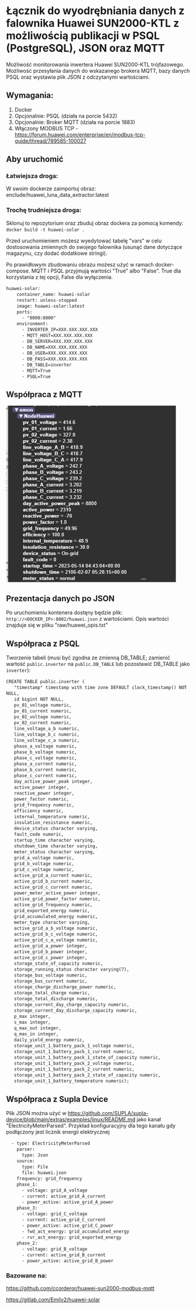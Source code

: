 # Łącznik do wyodrębniania danych z falownika Huawei SUN2000-KTL z możliwością publikacji w PSQL (PostgreSQL), JSON oraz MQTT

Możliwość monitorowania inwertera Huawei SUN2000-KTL trójfazowego. Możliwość przesyłania danych do wskazanego brokera MQTT, bazy danych PSQL oraz wystawia plik JSON z odczytanymi wartościami. 

## Wymagania:
1. Docker
2. Opcjonalnie: PSQL (działa na porcie 5432)
3. Opcjonalnie: Broker MQTT (działa na porcie 1883)
4. Włączony MODBUS TCP - https://forum.huawei.com/enterprise/en/modbus-tcp-guide/thread/789585-100027

## Aby uruchomić

### Łatwiejsza droga:
W swoim dockerze zaimportuj obraz: enclude/huawei_luna_data_extractor:latest

### Trochę trudniejsza droga:

Sklonuj to repozytorium oraz zbuduj obraz dockera za pomocą komendy:
`docker build -t huawei-solar .` 

Przed uruchomieniem możesz wyedytować tabelę "vars" w celu dostosowania zmiennych do swojego falownika (usunąć dane dotyczące magazynu, czy dodać dodatkowe stringi).

Po prawidłowym zbudowaniu obrazu możesz użyć w ramach docker-compose. MQTT i PSQL przyjmują wartości "True" albo "False". True dla korzystania z tej opcji, False dla wyłączenia. 
```
huawei-solar:
    container_name: huawei-solar
    restart: unless-stopped
    image: huawei-solar:latest
    ports:
      - "8000:8000"
    environment:
      - INVERTER_IP=XXX.XXX.XXX.XXX
      - MQTT_HOST=XXX.XXX.XXX.XXX
      - DB_SERVER=XXX.XXX.XXX.XXX
      - DB_NAME=XXX.XXX.XXX.XXX
      - DB_USER=XXX.XXX.XXX.XXX
      - DB_PASS=XXX.XXX.XXX.XXX
      - DB_TABLE=inverter
      - MQTT=True
      - PSQL=True
```
 
 ## Współpraca z MQTT
![Zrzut ekranu z MQTT Explorera](https://raw.githubusercontent.com/enclude/huawei_luna_data_extractor/main/images/mqtt.png)
 
 ## Prezentacja danych po JSON
 Po uruchomieniu kontenera dostęny będzie plik: `http://<DOCKER_IP>:8002/huawei.json` z wartościami. Opis wartości znajduje się w pliku "raw/huawei_opis.txt"
 
 ## Współpraca z PSQL
 Tworzenie tabeli (musi być zgodna ze zmienną DB_TABLE; zamienić wartość `public.inverter` na `public.DB_TABLE` lub pozostawić DB_TABLE jako `inverter`):
 ```
 CREATE TABLE public.inverter (
    "timestamp" timestamp with time zone DEFAULT clock_timestamp() NOT NULL,
    id bigint NOT NULL,
    pv_01_voltage numeric,
    pv_01_current numeric,
    pv_02_voltage numeric,
    pv_02_current numeric,
    line_voltage_a_b numeric,
    line_voltage_b_c numeric,
    line_voltage_c_a numeric,
    phase_a_voltage numeric,
    phase_b_voltage numeric,
    phase_c_voltage numeric,
    phase_a_current numeric,
    phase_b_current numeric,
    phase_c_current numeric,
    day_active_power_peak integer,
    active_power integer,
    reactive_power integer,
    power_factor numeric,
    grid_frequency numeric,
    efficiency numeric,
    internal_temperature numeric,
    insulation_resistance numeric,
    device_status character varying,
    fault_code numeric,
    startup_time character varying,
    shutdown_time character varying,
    meter_status character varying,
    grid_a_voltage numeric,
    grid_b_voltage numeric,
    grid_c_voltage numeric,
    active_grid_a_current numeric,
    active_grid_b_current numeric,
    active_grid_c_current numeric,
    power_meter_active_power integer,
    active_grid_power_factor numeric,
    active_grid_frequency numeric,
    grid_exported_energy numeric,
    grid_accumulated_energy numeric,
    meter_type character varying,
    active_grid_a_b_voltage numeric,
    active_grid_b_c_voltage numeric,
    active_grid_c_a_voltage numeric,
    active_grid_a_power integer,
    active_grid_b_power integer,
    active_grid_c_power integer,
    storage_state_of_capacity numeric,
    storage_running_status character varying(7),
    storage_bus_voltage numeric,
    storage_bus_current numeric,
    storage_charge_discharge_power numeric,
    storage_total_charge numeric,
    storage_total_discharge numeric,
    storage_current_day_charge_capacity numeric,
    storage_current_day_discharge_capacity numeric,
    p_max integer,
    s_max integer,
    q_max_out integer,
    q_max_in integer,
    daily_yield_energy numeric,
    storage_unit_1_battery_pack_1_voltage numeric,
    storage_unit_1_battery_pack_1_current numeric,
    storage_unit_1_battery_pack_1_state_of_capacity numeric,
    storage_unit_1_battery_pack_2_voltage numeric,
    storage_unit_1_battery_pack_2_current numeric,
    storage_unit_1_battery_pack_2_state_of_capacity numeric,
    storage_unit_1_battery_temperature numeric);
```

## Współpraca z Supla Device
Plik JSON można użyć w https://github.com/SUPLA/supla-device/blob/main/extras/examples/linux/README.md jako kanał "ElectricityMeterParsed". 
Przykład konfiguracyjny dla tego kanału gdy podłączony jest licznik energii elektrycznej
```
  - type: ElectricityMeterParsed
    parser:
      type: Json
    source:
      type: File
      file: huawei.json
    frequency: grid_frequency
    phase_1:
      - voltage: grid_A_voltage
      - current: active_grid_A_current
      - power_active: active_grid_A_power
    phase_3:
      - voltage: grid_C_voltage
      - current: active_grid_C_current
      - power_active: active_grid_C_power
      - fwd_act_energy: grid_accumulated_energy
      - rvr_act_energy: grid_exported_energy
    phase_2:
      - voltage: grid_B_voltage
      - current: active_grid_B_current
      - power_active: active_grid_B_power

```

### Bazowane na:
https://github.com/ccorderor/huawei-sun2000-modbus-mqtt

https://gitlab.com/Emilv2/huawei-solar
